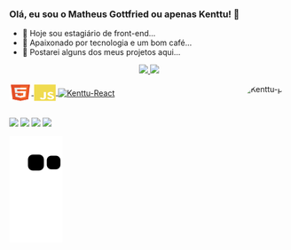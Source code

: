 ### Olá, eu sou o Matheus Gottfried ou apenas Kenttu! 👾



- 🔭 Hoje sou estagiário de front-end...
- 🌱 Apaixonado por tecnologia e um bom café...
- 💬 Postarei alguns dos meus projetos aqui...

<div align="center" style="display: inline_block" >
  <a href="https://github.com/Kenttuz">
  <img height="180em" src="https://github-readme-stats.vercel.app/api?username=Kenttuz&show_icons=true&theme=tokyonight&include_all_commits=true&count_private=true"/>
  <img height="180em" src="https://github-readme-stats.vercel.app/api/top-langs/?username=Kenttuz&layout=compact&langs_count=7&theme=tokyonight"/>
</div>
  <div style="display: inline_block"><br>
  <img align="center" alt="Kenttu-HTML" height="30" width="40" src="https://raw.githubusercontent.com/devicons/devicon/master/icons/html5/html5-original.svg">
  <img align="center" alt="Kenttu-Js" height="30" width="40" src="https://raw.githubusercontent.com/devicons/devicon/master/icons/javascript/javascript-plain.svg">
  <img align="center" alt="Kenttu-React" height="40" width="40" src="https://cdn.jsdelivr.net/gh/devicons/devicon/icons/css3/css3-original-wordmark.svg" />
  <img align="right" alt="Kenttu-pic" height="150" style="border-radius:50px;" src="https://cdn.discordapp.com/attachments/775508941614088192/990734254650572880/teta-01.jpeg">
</div>

  ##
  
  <div> 
  <a href="https://www.instagram.com/mathgott_/" target="_blank"><img src="https://img.shields.io/badge/-Instagram-%23E4405F?style=for-the-badge&logo=instagram&logoColor=white" target="_blank"></a>
 <a href="https://www.facebook.com/matheuscolorado.oliveira" target="_blank"><img src="https://img.shields.io/badge/Facebook-1877F2?style=for-the-badge&logo=facebook&logoColor=white" target="_blank"></a> 
  <a href = "mailto:matheusgottfried@gmail.com"><img src="https://img.shields.io/badge/-Gmail-%23333?style=for-the-badge&logo=gmail&logoColor=white" target="_blank"></a>
  <a href="https://www.linkedin.com/in/matheus-gottfried-oliveira-da-silva-12337a238/" target="_blank"><img src="https://img.shields.io/badge/-LinkedIn-%230077B5?style=for-the-badge&logo=linkedin&logoColor=white" target="_blank"></a> 
 
  ![Snake animation](https://github.com/Kenttuz/Kenttuz/blob/output/github-contribution-grid-snake.svg)
 
</div>

